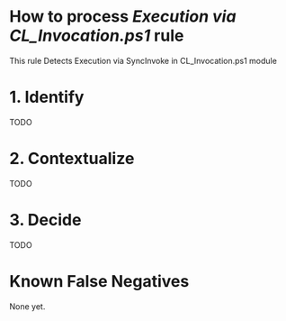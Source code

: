 # How to process *Execution via CL_Invocation.ps1* rule
This rule Detects Execution via SyncInvoke in CL_Invocation.ps1 module

# 1. Identify
TODO

# 2. Contextualize
TODO

# 3. Decide
TODO

# Known False Negatives
None yet.
